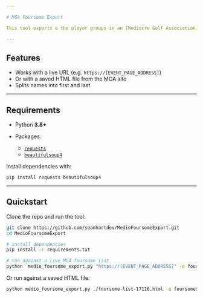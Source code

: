 ```yaml
---

# MGA Foursome Export

This tool exports a the player groups in an [Mediocre Golf Association](https://mgatour.com) event to a CSV file.

---
```


## Features

* Works with a live URL (e.g. `https://[EVENT_PAGE_ADDRESS]`)
* Or with a saved HTML file from the MGA site
* Splits names into first and last

---

## Requirements

* Python **3.8+**
* Packages:

  * [`requests`](https://pypi.org/project/requests/)
  * [`beautifulsoup4`](https://pypi.org/project/beautifulsoup4/)

Install dependencies with:

```bash
pip install requests beautifulsoup4
```

---

## Quickstart

Clone the repo and run the tool:

```bash
git clone https://github.com/seanhartdev/MedioFoursomeExport.git
cd MedioFoursomeExport

# install dependencies
pip install -r requirements.txt

# run against a live MGA foursome list
python  medio_foursome_export.py "https://[EVENT_PAGE_ADDRESS]" -o foursomes.csv
```

Or run against a saved HTML file:

```bash
python medio_foursome_export.py ./foursome-list-17116.html -o foursomes.csv
```



